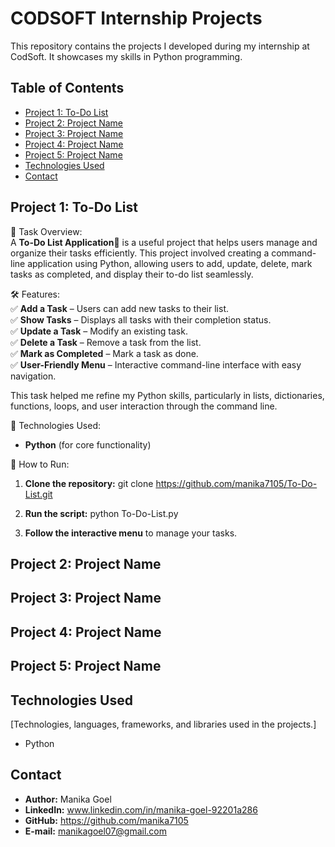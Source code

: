 # CODSOFT Internship Projects

This repository contains the projects I developed during my internship at CodSoft.  It showcases my skills in Python programming.

## Table of Contents

* [Project 1: To-Do List](#project-1-to-do-list)
* [Project 2: Project Name](#project-2-project-name)
* [Project 3: Project Name](#project-3-project-name)
* [Project 4: Project Name](#project-4-project-name)
* [Project 5: Project Name](#project-5-project-name)
* [Technologies Used](#technologies-used)
* [Contact](#contact)

## Project 1: To-Do List 

📌 Task Overview:  
A **To-Do List Application📝** is a useful project that helps users manage and organize their tasks efficiently. This project involved creating a command-line application using Python, allowing users to add, update, delete, mark tasks as completed, and display their to-do list seamlessly.  

🛠️ Features:  
✅ **Add a Task** – Users can add new tasks to their list.  
✅ **Show Tasks** – Displays all tasks with their completion status.  
✅ **Update a Task** – Modify an existing task.  
✅ **Delete a Task** – Remove a task from the list.  
✅ **Mark as Completed** – Mark a task as done.  
✅ **User-Friendly Menu** – Interactive command-line interface with easy navigation.  

This task helped me refine my Python skills, particularly in lists, dictionaries, functions, loops, and user interaction through the command line.  

🔧 Technologies Used:  
* **Python** (for core functionality)

🚀 How to Run:  
1.  **Clone the repository:**
    git clone https://github.com/manika7105/To-Do-List.git

2.  **Run the script:**
    python To-Do-List.py

3.  **Follow the interactive menu** to manage your tasks.

## Project 2: Project Name



## Project 3: Project Name



## Project 4: Project Name



## Project 5: Project Name



## Technologies Used

[Technologies, languages, frameworks, and libraries used in the projects.]
* Python

## Contact

*   **Author:** Manika Goel
*   **LinkedIn:** www.linkedin.com/in/manika-goel-92201a286
*   **GitHub:** https://github.com/manika7105
*   **E-mail:** manikagoel07@gmail.com
